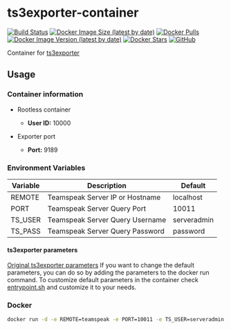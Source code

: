 # ts3exporter-container

[![Build Status](https://drone.adamkoro.com/api/badges/adamkoro/ts3exporter-container/status.svg)](https://drone.adamkoro.com/adamkoro/ts3exporter-container)
[![Docker Image Size (latest by date)](https://img.shields.io/docker/image-size/adamkoro/ts3exporter)](https://hub.docker.com/r/adamkoro/ts3exporter)
[![Docker Pulls](https://img.shields.io/docker/pulls/adamkoro/ts3exporter)](https://hub.docker.com/r/adamkoro/ts3exporter)
[![Docker Image Version (latest by date)](https://img.shields.io/docker/v/adamkoro/ts3exporter)](https://hub.docker.com/r/adamkoro/ts3exporter)
[![Docker Stars](https://img.shields.io/docker/stars/adamkoro/ts3exporter)](https://hub.docker.com/r/adamkoro/ts3exporter)
[![GitHub](https://img.shields.io/github/license/adamkoro/ts3exporter-container)](https://github.com/adamkoro/ts3exporter-container)

Container for [ts3exporter](https://github.com/hikhvar/ts3exporter)

## Usage

### Container information

- Rootless container
  - **User ID:** 10000

- Exporter port
  - **Port:** 9189

### Environment Variables
| Variable | Description | Default |
|----------|-------------|---------|
| REMOTE | Teamspeak Server IP or Hostname | localhost |
| PORT | Teamspeak Server Query Port | 10011 |
| TS_USER | Teamspeak Server Query Username | serveradmin |
| TS_PASS | Teamspeak Server Query Password | password |

#### ts3exporter parameters
[Original ts3exporter parameters](https://github.com/hikhvar/ts3exporter#usage)
If you want to change the default parameters, you can do so by adding the parameters to the docker run command.
To customize default parameters in the container check [entrypoint.sh](entrypoint.sh) and customize it to your needs.

### Docker

```bash
docker run -d -e REMOTE=teamspeak -e PORT=10011 -e TS_USER=serveradmin -e TS_PASS=password  -p 9189:9189 docker.io/adamkoro/ts3exporter:latest
```
